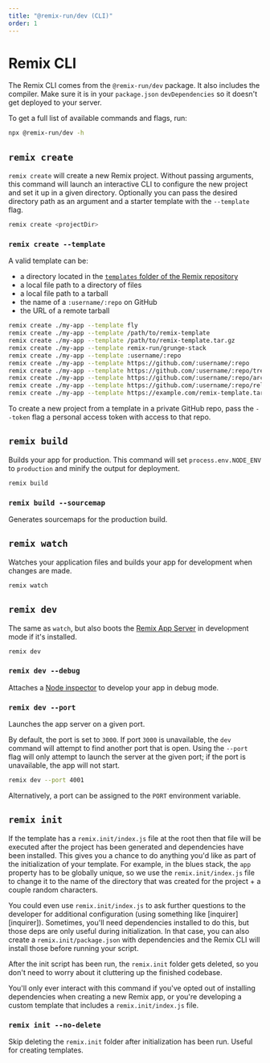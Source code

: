 ```yaml
---
title: "@remix-run/dev (CLI)"
order: 1
---
```


# Remix CLI

The Remix CLI comes from the `@remix-run/dev` package. It also includes the compiler. Make sure it is in your `package.json` `devDependencies` so it doesn't get deployed to your server.

To get a full list of available commands and flags, run:

```sh
npx @remix-run/dev -h
```

## `remix create`

`remix create` will create a new Remix project. Without passing arguments, this command will launch an interactive CLI to configure the new project and set it up in a given directory. Optionally you can pass the desired directory path as an argument and a starter template with the `--template` flag.

```sh
remix create <projectDir>
```

### `remix create --template`

A valid template can be:

- a directory located in the [`templates` folder of the Remix repository][templates-folder-of-the-remix-repository]
- a local file path to a directory of files
- a local file path to a tarball
- the name of a `:username/:repo` on GitHub
- the URL of a remote tarball

```sh
remix create ./my-app --template fly
remix create ./my-app --template /path/to/remix-template
remix create ./my-app --template /path/to/remix-template.tar.gz
remix create ./my-app --template remix-run/grunge-stack
remix create ./my-app --template :username/:repo
remix create ./my-app --template https://github.com/:username/:repo
remix create ./my-app --template https://github.com/:username/:repo/tree/:branch
remix create ./my-app --template https://github.com/:username/:repo/archive/refs/tags/:tag.tar.gz
remix create ./my-app --template https://github.com/:username/:repo/releases/latest/download/:tag.tar.gz
remix create ./my-app --template https://example.com/remix-template.tar.gz
```

<aside aria-label="Private GitHub repo templates">
<docs-info>

To create a new project from a template in a private GitHub repo, pass the `--token` flag a personal access token with access to that repo.

</docs-info>
</aside>

## `remix build`

Builds your app for production. This command will set `process.env.NODE_ENV` to `production` and minify the output for deployment.

```sh
remix build
```

### `remix build --sourcemap`

Generates sourcemaps for the production build.

## `remix watch`

Watches your application files and builds your app for development when changes are made.

```sh
remix watch
```

## `remix dev`

The same as `watch`, but also boots the [Remix App Server][remix-app-server] in development mode if it's installed.

```sh
remix dev
```

### `remix dev --debug`

Attaches a [Node inspector][node-inspector] to develop your app in debug mode.

### `remix dev --port`

Launches the app server on a given port.

By default, the port is set to `3000`. If port `3000` is unavailable, the `dev` command will attempt to find another port that is open. Using the `--port` flag will only attempt to launch the server at the given port; if the port is unavailable, the app will not start.

```sh
remix dev --port 4001
```

Alternatively, a port can be assigned to the `PORT` environment variable.

## `remix init`

If the template has a `remix.init/index.js` file at the root then that file will be executed after the project has been generated and dependencies have been installed. This gives you a chance to do anything you'd like as part of the initialization of your template. For example, in the blues stack, the `app` property has to be globally unique, so we use the `remix.init/index.js` file to change it to the name of the directory that was created for the project + a couple random characters.

You could even use `remix.init/index.js` to ask further questions to the developer for additional configuration (using something like [inquirer][inquirer]). Sometimes, you'll need dependencies installed to do this, but those deps are only useful during initialization. In that case, you can also create a `remix.init/package.json` with dependencies and the Remix CLI will install those before running your script.

After the init script has been run, the `remix.init` folder gets deleted, so you don't need to worry about it cluttering up the finished codebase.

<docs-info>You'll only ever interact with this command if you've opted out of installing dependencies when creating a new Remix app, or you're developing a custom template that includes a `remix.init/index.js` file.</docs-info>

### `remix init --no-delete`

Skip deleting the `remix.init` folder after initialization has been run. Useful for creating templates.

[remix-app-server]: ./serve
[node-inspector]: https://nodejs.org/en/docs/guides/debugging-getting-started
[templates-folder-of-the-remix-repository]: https://github.com/remix-run/remix/tree/main/templates
